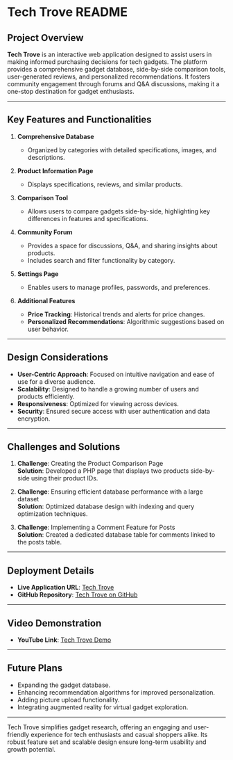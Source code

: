 # Tech Trove README

## Project Overview

**Tech Trove** is an interactive web application designed to assist users in making informed purchasing decisions for tech gadgets. The platform provides a comprehensive gadget database, side-by-side comparison tools, user-generated reviews, and personalized recommendations. It fosters community engagement through forums and Q&A discussions, making it a one-stop destination for gadget enthusiasts.

---

## Key Features and Functionalities

1. **Comprehensive Database**  
   - Organized by categories with detailed specifications, images, and descriptions.

2. **Product Information Page**  
   - Displays specifications, reviews, and similar products.

3. **Comparison Tool**  
   - Allows users to compare gadgets side-by-side, highlighting key differences in features and specifications.

4. **Community Forum**  
   - Provides a space for discussions, Q&A, and sharing insights about products.  
   - Includes search and filter functionality by category.

5. **Settings Page**  
   - Enables users to manage profiles, passwords, and preferences.

6. **Additional Features**  
   - **Price Tracking**: Historical trends and alerts for price changes.  
   - **Personalized Recommendations**: Algorithmic suggestions based on user behavior.

---

## Design Considerations

- **User-Centric Approach**: Focused on intuitive navigation and ease of use for a diverse audience.  
- **Scalability**: Designed to handle a growing number of users and products efficiently.  
- **Responsiveness**: Optimized for viewing across devices.  
- **Security**: Ensured secure access with user authentication and data encryption.

---

## Challenges and Solutions

1. **Challenge**: Creating the Product Comparison Page  
   **Solution**: Developed a PHP page that displays two products side-by-side using their product IDs.

2. **Challenge**: Ensuring efficient database performance with a large dataset  
   **Solution**: Optimized database design with indexing and query optimization techniques.

3. **Challenge**: Implementing a Comment Feature for Posts  
   **Solution**: Created a dedicated database table for comments linked to the posts table.

---

## Deployment Details

- **Live Application URL**: [Tech Trove](http://169.239.251.102:3341/~alvin.appiah/TechTrove/)  
- **GitHub Repository**: [Tech Trove on GitHub](https://github.com/alappiah/TechTrove)  

---

## Video Demonstration

- **YouTube Link**: [Tech Trove Demo](https://youtu.be/Sl1H0hGfW3g)  

---

## Future Plans

- Expanding the gadget database.  
- Enhancing recommendation algorithms for improved personalization.  
- Adding picture upload functionality.  
- Integrating augmented reality for virtual gadget exploration.

---

Tech Trove simplifies gadget research, offering an engaging and user-friendly experience for tech enthusiasts and casual shoppers alike. Its robust feature set and scalable design ensure long-term usability and growth potential.
